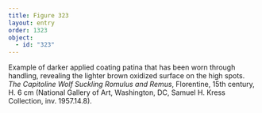 ```yaml
---
title: Figure 323
layout: entry
order: 1323
object:
  - id: "323"
---
```


Example of darker applied coating patina that has been worn through handling, revealing the lighter brown oxidized surface on the high spots. *The Capitoline Wolf Suckling Romulus and Remus*, Florentine, 15th century, H. 6 cm (National Gallery of Art, Washington, DC, Samuel H. Kress Collection, inv. 1957.14.8).
